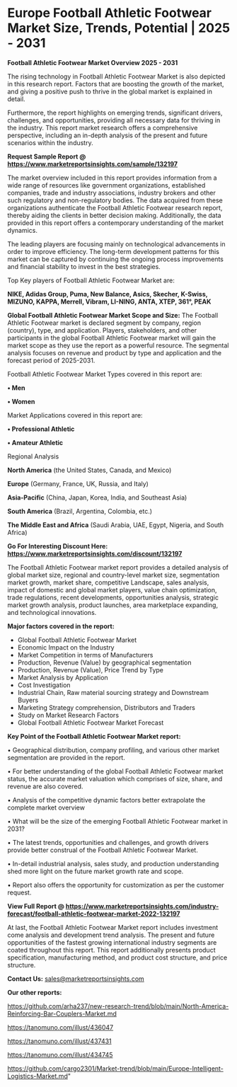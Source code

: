 # Europe Football Athletic Footwear Market Size, Trends, Potential | 2025 - 2031

<Strong> Football Athletic Footwear Market Overview 2025 - 2031</strong>

The rising technology in Football Athletic Footwear Market is also depicted in this research report. Factors that are boosting the growth of the market, and giving a positive push to thrive in the global market is explained in detail.

Furthermore, the report highlights on emerging trends, significant drivers, challenges, and opportunities, providing all necessary data for thriving in the industry. This report market research offers a comprehensive perspective, including an in-depth analysis of the present and future scenarios within the industry.

<strong>Request Sample Report @ <a href=https://www.marketreportsinsights.com/sample/132197>https://www.marketreportsinsights.com/sample/132197</a></strong>

The market overview included in this report provides information from a wide range of resources like government organizations, established companies, trade and industry associations, industry brokers and other such regulatory and non-regulatory bodies. The data acquired from these organizations authenticate the Football Athletic Footwear research report, thereby aiding the clients in better decision making. Additionally, the data provided in this report offers a contemporary understanding of the market dynamics.

The leading players are focusing mainly on technological advancements in order to improve efficiency. The long-term development patterns for this market can be captured by continuing the ongoing process improvements and financial stability to invest in the best strategies.

Top Key players of Football Athletic Footwear Market are:

<strong>NIKE, Adidas Group, Puma, New Balance, Asics, Skecher, K-Swiss, MIZUNO, KAPPA, Merrell, Vibram, LI-NING, ANTA, XTEP, 361°, PEAK</strong>

<strong><b>Global Football Athletic Footwear Market Scope and Size:</b></strong>
The Football Athletic Footwear market is declared segment by company, region (country), type, and application. Players, stakeholders, and other participants in the global Football Athletic Footwear market will gain the market scope as they use the report as a powerful resource. The segmental analysis focuses on revenue and product by type and application and the forecast period of 2025-2031.

Football Athletic Footwear Market Types covered in this report are:

<strong>• Men

• Women</strong>

Market Applications covered in this report are:

<strong>• Professional Athletic

• Amateur Athletic</strong> 

Regional Analysis

<strong>North America</strong> (the United States, Canada, and Mexico)

<strong>Europe</strong> (Germany, France, UK, Russia, and Italy)

<strong>Asia-Pacific</strong> (China, Japan, Korea, India, and Southeast Asia)

<strong>South America</strong> (Brazil, Argentina, Colombia, etc.)

<strong>The Middle East and Africa</strong> (Saudi Arabia, UAE, Egypt, Nigeria, and South Africa)

<strong>Go For Interesting Discount Here: <a href=https://www.marketreportsinsights.com/discount/132197>https://www.marketreportsinsights.com/discount/132197</a></strong>

The Football Athletic Footwear market report provides a detailed analysis of global market size, regional and country-level market size, segmentation market growth, market share, competitive Landscape, sales analysis, impact of domestic and global market players, value chain optimization, trade regulations, recent developments, opportunities analysis, strategic market growth analysis, product launches, area marketplace expanding, and technological innovations.

<strong><b>Major factors covered in the report:</b></strong>
<ul>
  <li>Global Football Athletic Footwear Market </li>
  <li>Economic Impact on the Industry</li>
  <li>Market Competition in terms of Manufacturers</li>
  <li>Production, Revenue (Value) by geographical segmentation</li>
  <li>Production, Revenue (Value), Price Trend by Type</li>
  <li>Market Analysis by Application</li>
  <li>Cost Investigation</li>
  <li>Industrial Chain, Raw material sourcing strategy and Downstream Buyers</li>
  <li>Marketing Strategy comprehension, Distributors and Traders</li>
  <li>Study on Market Research Factors</li>
  <li>Global Football Athletic Footwear Market Forecast</li>
</ul>

<strong><b>Key Point of the Football Athletic Footwear Market report:</b></strong>

• Geographical distribution, company profiling, and various other market segmentation are provided in the report.

• For better understanding of the global Football Athletic Footwear market status, the accurate market valuation which comprises of size, share, and revenue are also covered.

• Analysis of the competitive dynamic factors better extrapolate the complete market overview

• What will be the size of the emerging Football Athletic Footwear market in 2031?

• The latest trends, opportunities and challenges, and growth drivers provide better construal of the Football Athletic Footwear Market.

• In-detail industrial analysis, sales study, and production understanding shed more light on the future market growth rate and scope.

• Report also offers the opportunity for customization as per the customer request.

<strong><b>View Full Report @ <a href=https://www.marketreportsinsights.com/industry-forecast/football-athletic-footwear-market-2022-132197>https://www.marketreportsinsights.com/industry-forecast/football-athletic-footwear-market-2022-132197</a></b></strong>


At last, the Football Athletic Footwear Market report includes investment come analysis and development trend analysis. The present and future opportunities of the fastest growing international industry segments are coated throughout this report. This report additionally presents product specification, manufacturing method, and product cost structure, and price structure.

<strong>Contact Us:</strong>
sales@marketreportsinsights.com

<strong>Our other reports:</strong>

<a href=https://github.com/arha237/new-research-trend/blob/main/North-America-Reinforcing-Bar-Couplers-Market.md>https://github.com/arha237/new-research-trend/blob/main/North-America-Reinforcing-Bar-Couplers-Market.md</a>

<a href=https://tanomuno.com/illust/436047>https://tanomuno.com/illust/436047</a>

<a href=https://tanomuno.com/illust/437431>https://tanomuno.com/illust/437431</a>

<a href=https://tanomuno.com/illust/434745>https://tanomuno.com/illust/434745</a>

<a href=https://github.com/cargo2301/Market-trend/blob/main/Europe-Intelligent-Logistics-Market.md>https://github.com/cargo2301/Market-trend/blob/main/Europe-Intelligent-Logistics-Market.md</a>"
